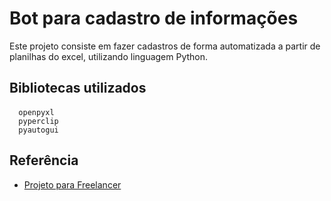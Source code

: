 
# Bot para cadastro de informações

Este projeto consiste em fazer cadastros de forma automatizada a partir de planilhas do excel, utilizando linguagem Python.

## Bibliotecas utilizados

#### 

```
  openpyxl
  pyperclip
  pyautogui
```



## Referência

 - [Projeto para Freelancer](https://www.youtube.com/watch?v=UtkPIpov6h8&t=416s)


